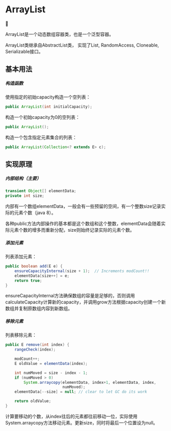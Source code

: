 # ArrayList

🍎

ArrayList是一个动态数组容器类，也是一个泛型容器。

ArrayList类继承自AbstractList类， 实现了List<E>, RandomAccess, Cloneable, Serializable接口。

## 基本用法

##### 构造函数

使用指定的初始capacity构造一个空列表：

```java
public ArrayList(int initialCapacity);
```

构造一个初始capacity为0的空列表：

```java
public ArrayList();
```

构造一个包含指定元素集合的列表：

```java
public ArrayList(Collection<? extends E> c);
```

##### 

## 实现原理

##### 内部结构（主要）

```java
transient Object[] elementData;
private int size;
```

内部有一个数组elementData，一般会有一些预留的空间，有一个整数size记录实际的元素个数（java 8）。

各种public方法内部操作的基本都是这个数组和这个整数，elementData会随着实际元素个数的增多而重新分配，size则始终记录实际的元素个数。

##### 添加元素

列表添加元素：

```java
public boolean add(E e) {
    ensureCapacityInternal(size + 1);  // Increments modCount!!
    elementData[size++] = e;
    return true;
}
```

ensureCapacityInternal方法确保数组的容量是足够的，否则调用calculateCapacity计算新的capacity，并调用grow方法根据capacity创建一个新数组并复制原数组内容到新数组。

##### 移除元素

列表移除元素：

```java
public E remove(int index) {
    rangeCheck(index);

    modCount++;
    E oldValue = elementData(index);

    int numMoved = size - index - 1;
    if (numMoved > 0)
        System.arraycopy(elementData, index+1, elementData, index,
                         numMoved);
    elementData[--size] = null; // clear to let GC do its work

    return oldValue;
}
```

计算要移动的个数，从index往后的元素都往前移动一位，实际使用System.arraycopy方法移动元素。更新size，同时将最后一个位置设为null。
